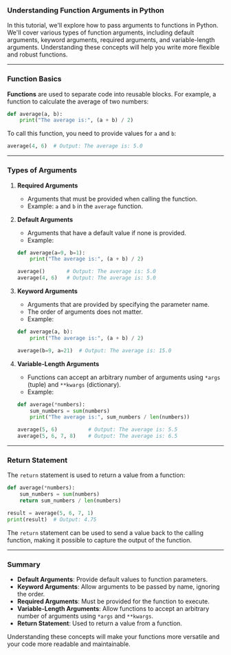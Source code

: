 ### Understanding Function Arguments in Python

In this tutorial, we'll explore how to pass arguments to functions in Python. We'll cover various types of function arguments, including default arguments, keyword arguments, required arguments, and variable-length arguments. Understanding these concepts will help you write more flexible and robust functions.

---

### Function Basics

**Functions** are used to separate code into reusable blocks. For example, a function to calculate the average of two numbers:

```python
def average(a, b):
    print("The average is:", (a + b) / 2)
```

To call this function, you need to provide values for `a` and `b`:

```python
average(4, 6)  # Output: The average is: 5.0
```

---

### Types of Arguments

1. **Required Arguments**
    - Arguments that must be provided when calling the function.
    - Example: `a` and `b` in the `average` function.

2. **Default Arguments**
    - Arguments that have a default value if none is provided.
    - Example:
    
    ```python
    def average(a=9, b=1):
        print("The average is:", (a + b) / 2)
    
    average()       # Output: The average is: 5.0
    average(4, 6)   # Output: The average is: 5.0
    ```

3. **Keyword Arguments**
    - Arguments that are provided by specifying the parameter name.
    - The order of arguments does not matter.
    - Example:
    
    ```python
    def average(a, b):
        print("The average is:", (a + b) / 2)
    
    average(b=9, a=21)  # Output: The average is: 15.0
    ```

4. **Variable-Length Arguments**
    - Functions can accept an arbitrary number of arguments using `*args` (tuple) and `**kwargs` (dictionary).
    - Example:
    
    ```python
    def average(*numbers):
        sum_numbers = sum(numbers)
        print("The average is:", sum_numbers / len(numbers))
    
    average(5, 6)          # Output: The average is: 5.5
    average(5, 6, 7, 8)    # Output: The average is: 6.5
    ```

---

### Return Statement

The `return` statement is used to return a value from a function:

```python
def average(*numbers):
    sum_numbers = sum(numbers)
    return sum_numbers / len(numbers)

result = average(5, 6, 7, 1)
print(result)  # Output: 4.75
```

The `return` statement can be used to send a value back to the calling function, making it possible to capture the output of the function.

---

### Summary

- **Default Arguments**: Provide default values to function parameters.
- **Keyword Arguments**: Allow arguments to be passed by name, ignoring the order.
- **Required Arguments**: Must be provided for the function to execute.
- **Variable-Length Arguments**: Allow functions to accept an arbitrary number of arguments using `*args` and `**kwargs`.
- **Return Statement**: Used to return a value from a function.

Understanding these concepts will make your functions more versatile and your code more readable and maintainable.